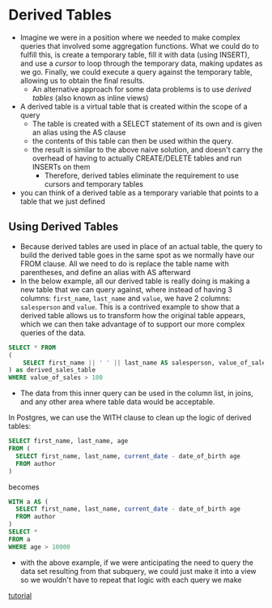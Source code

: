 
# Derived Tables
- Imagine we were in a position where we needed to make complex queries that involved some aggregation functions. What we could do to fulfill this, is create a temporary table, fill it with data (using INSERT), and use a *cursor* to loop through the temporary data, making updates as we go. Finally, we could execute a query against the temporary table, allowing us to obtain the final results. 
	- An alternative approach for some data problems is to use *derived tables* (also known as inline views)
- A derived table is a virtual table that is created within the scope of a query
	- The table is created with a SELECT statement of its own and is given an alias using the AS clause
	- the contents of this table can then be used within the query.
	- the result is similar to the above naive solution, and doesn't carry the overhead of having to actually CREATE/DELETE tables and run INSERTs on them
		- Therefore, derived tables eliminate the requirement to use cursors and temporary tables
- you can think of a derived table as a temporary variable that points to a table that we just defined 

## Using Derived Tables
- Because derived tables are used in place of an actual table, the query to build the derived table goes in the same spot as we normally have our FROM clause. All we need to do is replace the table name with parentheses, and define an alias with AS afterward
- In the below example, all our derived table is really doing is making a new table that we can query against, where instead of having 3 columns: `first_name`, `last_name` and `value`, we have 2 columns: `salesperson` and `value`. This is a contrived example to show that a derived table allows us to transform how the original table appears, which we can then take advantage of to support our more complex queries of the data. 
```sql
SELECT * FROM
(
	SELECT first_name || ' ' || last_name AS salesperson, value_of_sales FROM sales_table
) as derived_sales_table
WHERE value_of_sales > 100 
```
- The data from this inner query can be used in the column list, in joins, and any other area where table data would be acceptable.

In Postgres, we can use the WITH clause to clean up the logic of derived tables:
```sql
SELECT first_name, last_name, age
FROM (
  SELECT first_name, last_name, current_date - date_of_birth age
  FROM author
)
```
becomes
```sql
WITH a AS (
  SELECT first_name, last_name, current_date - date_of_birth age
  FROM author
)
SELECT *
FROM a
WHERE age > 10000
```
- with the above example, if we were anticipating the need to query the data set resulting from that subquery, we could just make it into a view so we wouldn't have to repeat that logic with each query we make

[tutorial](http://www.blackwasp.co.uk/SQLDerivedTables.aspx)
